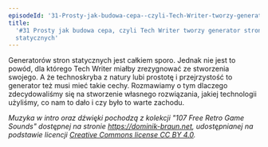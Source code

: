 ```yaml
---
episodeId: '31-Prosty-jak-budowa-cepa--czyli-Tech-Writer-tworzy-generator-stron-statycznych-e13oj0o'
title:
  '#31 Prosty jak budowa cepa, czyli Tech Writer tworzy generator stron
  statycznych'
---
```


Generatorów stron statycznych jest całkiem sporo. Jednak nie jest to powód, dla
którego Tech Writer miałby zrezygnować ze stworzenia swojego. A że technoskryba
z natury lubi prostotę i przejrzystość to generator też musi mieć takie cechy.
Rozmawiamy o tym dlaczego zdecydowaliśmy się na stworzenie własnego rozwiązania,
jakiej technologii użyliśmy, co nam to dało i czy było to warte zachodu.

_Muzyka w intro oraz dźwięki pochodzą z kolekcji "107 Free Retro Game Sounds"
dostępnej na stronie <https://dominik-braun.net>, udostępnianej na podstawie
licencji
[Creative Commons license CC BY 4.0](https://creativecommons.org/licenses/by/4.0/)._
